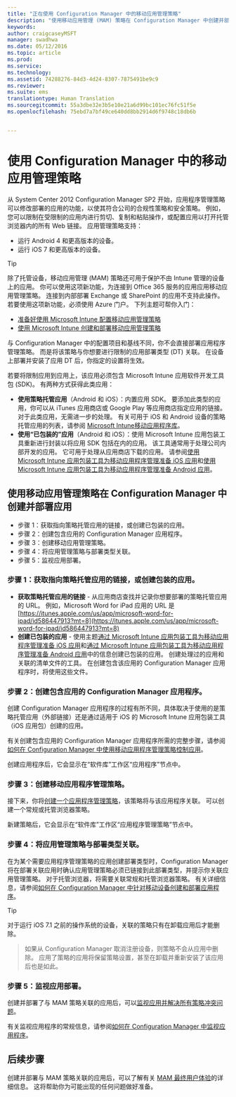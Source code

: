 ```yaml
---
title: "正在使用 Configuration Manager 中的移动应用管理策略"
description: "使用移动应用管理 (MAM) 策略在 Configuration Manager 中创建并部署应用。"
keywords: 
author: craigcaseyMSFT
manager: swadhwa
ms.date: 05/12/2016
ms.topic: article
ms.prod: 
ms.service: 
ms.technology: 
ms.assetid: 74288276-84d3-4d24-8307-7875491be9c9
ms.reviewer: 
ms.suite: ems
translationtype: Human Translation
ms.sourcegitcommit: 55a3dbe32e3b5e10e21a6d99bc101ec76fc51f5e
ms.openlocfilehash: 75ebd7a7bf49ce640dd8bb2914d6f9748c18db6b


---
```


# 使用 Configuration Manager 中的移动应用管理策略
从 System Center 2012 Configuration Manager SP2 开始，应用程序管理策略可以修改部署的应用的功能，以使其符合公司的合规性策略和安全策略。 例如，您可以限制在受限制的应用内进行剪切、复制和粘贴操作，或配置应用以打开托管浏览器内的所有 Web 链接。 应用管理策略支持：

- 运行 Android 4 和更高版本的设备。
- 运行 iOS 7 和更高版本的设备。

> [!TIP]
> 除了托管设备，移动应用管理 (MAM) 策略还可用于保护不由 Intune 管理的设备上的应用。 你可以使用这项新功能，为连接到 Office 365 服务的应用应用移动应用管理策略。 连接到内部部署 Exchange 或 SharePoint 的应用不支持此操作。
若要使用这项新功能，必须使用 Azure 门户。 下列主题可帮你入门：
- [准备好使用 Microsoft Intune 配置移动应用管理策略](https://docs.microsoft.com/intune/deploy-use/get-ready-to-configure-mobile-app-management-policies-with-microsoft-intune)
- [使用 Microsoft Intune 创建和部署移动应用管理策略](https://docs.microsoft.com/intune/deploy-use/create-and-deploy-mobile-app-management-policies-with-microsoft-intune)

与 Configuration Manager 中的配置项目和基线不同，你不会直接部署应用程序管理策略。 而是将该策略与你想要进行限制的应用部署类型 (DT) 关联。 在设备上部署并安装了应用 DT 后，你指定的设置将生效。

若要将限制应用到应用上，该应用必须包含 Microsoft Intune 应用软件开发工具包 (SDK)。 有两种方式获得此类应用：

- **使用策略托管应用**（Android 和 iOS）：内置应用 SDK。 要添加此类型的应用，你可以从 iTunes 应用商店或 Google Play 等应用商店指定应用的链接。 对于此类应用，无需进一步的处理。 有关可用于 iOS 和 Android 设备的策略托管应用的列表，请参阅 [Microsoft Intune移动应用程序库](https://www.microsoft.com/en-us/cloud-platform/microsoft-intune-partners)。
- **使用“已包装的”应用**（Android 和 iOS）：使用 Microsoft Intune 应用包装工具重新进行封装以将应用 SDK 包括在内的应用。 该工具通常用于处理公司内部开发的应用。 它可用于处理从应用商店下载的应用。 请参阅[使用 Microsoft Intune 应用包装工具为移动应用程序管理准备 iOS 应用](https://docs.microsoft.com/intune/deploy-use/prepare-ios-apps-for-mobile-application-management-with-the-microsoft-intune-app-wrapping-tool)和[使用 Microsoft Intune 应用包装工具为移动应用程序管理准备 Android 应用](https://docs.microsoft.com/intune/deploy-use/prepare-android-apps-for-mobile-application-management-with-the-microsoft-intune-app-wrapping-tool)。

## 使用移动应用管理策略在 Configuration Manager 中创建并部署应用

- 步骤 1：获取指向策略托管应用的链接，或创建已包装的应用。
- 步骤 2：创建包含应用的 Configuration Manager 应用程序。
- 步骤 3：创建移动应用管理策略。
- 步骤 4：将应用管理策略与部署类型关联。
- 步骤 5：监视应用部署。

### 步骤 1：获取指向策略托管应用的链接，或创建包装的应用。
- **获取策略托管应用的链接** - 从应用商店查找并记录你想要部署的策略托管应用的 URL。
例如，Microsoft Word for iPad 应用的 URL 是 [https://itunes.apple.com/us/app/microsoft-word-for-ipad/id586447913?mt=8](https://itunes.apple.com/us/app/microsoft-word-for-ipad/id586447913?mt=8)
- **创建已包装的应用** - 使用主题[通过 Microsoft Intune 应用包装工具为移动应用程序管理准备 iOS 应用](https://docs.microsoft.com/intune/deploy-use/prepare-ios-apps-for-mobile-application-management-with-the-microsoft-intune-app-wrapping-tool)和[通过 Microsoft Intune 应用包装工具为移动应用程序管理准备 Android 应用](https://docs.microsoft.com/intune/deploy-use/prepare-android-apps-for-mobile-application-management-with-the-microsoft-intune-app-wrapping-tool)中的信息创建已包装的应用。 创建处理过的应用和关联的清单文件的工具。 在创建包含该应用的 Configuration Manager 应用程序时，将使用这些文件。

### 步骤 2：创建包含应用的 Configuration Manager 应用程序。
创建 Configuration Manager 应用程序的过程有所不同，具体取决于使用的是策略托管应用（外部链接）还是通过适用于 iOS 的 Microsoft Intune 应用包装工具（iOS 应用包）创建的应用。

有关创建包含应用的 Configuration Manager 应用程序所需的完整步骤，请参阅[如何在 Configuration Manager 中使用移动应用程序管理策略控制应用](https://technet.microsoft.com/library/mt131414.aspx?f=255&MSPPError=-2147217396#BKMK_Step2)。

创建应用程序后，它会显示在“软件库”工作区“应用程序”节点中。

### 步骤 3：创建移动应用程序管理策略。
接下来，你将[创建一个应用程序管理策略](https://technet.microsoft.com/library/mt131414.aspx?f=255&MSPPError=-2147217396#bkmk_step3)，该策略将与该应用程序关联。 可以创建一个常规或托管浏览器策略。

新建策略后，它会显示在“软件库”工作区“应用程序管理策略”节点中。

### 步骤 4：将应用管理策略与部署类型关联。
在为某个需要应用程序管理策略的应用创建部署类型时，Configuration Manager 将在部署关联应用时确认应用管理策略必须已链接到此部署类型，并提示你关联应用管理策略。 对于托管浏览器，将需要关联常规和托管浏览器策略。 有关详细信息，请参阅[如何在 Configuration Manager 中针对移动设备创建和部署应用程序](https://technet.microsoft.com/library/dn469410.aspx)。

> [!TIP]
> 对于运行 iOS 7.1 之前的操作系统的设备，关联的策略只有在卸载应用后才能删除。

> 如果从 Configuration Manager 取消注册设备，则策略不会从应用中删除。 应用了策略的应用将保留策略设置，甚至在卸载并重新安装了该应用后也是如此。


### 步骤 5：监视应用部署。
创建并部署了与 MAM 策略关联的应用后，可以[监视应用并解决所有策略冲突问题](https://technet.microsoft.com/library/mt131414.aspx?f=255&MSPPError=-2147217396#BKMK_Step5)。

有关监视应用程序的常规信息，请参阅[如何在 Configuration Manager 中监视应用程序](https://technet.microsoft.com/library/gg682201.aspx)。

## 后续步骤

创建并部署与 MAM 策略关联的应用后，可以了解有关 [MAM 最终用户体验](end-user-experience-mam.md)的详细信息。 这将帮助你为可能出现的任何问题做好准备。



<!--HONumber=Aug16_HO1-->


